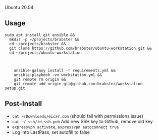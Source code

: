 Ubuntu 20.04

## Usage

```
sudo apt install git ansible &&
  mkdir -p ~/projects/brabster &&
  cd ~/projects/brabster &&
  git clone https://github.com/brabster/ubuntu-workstation.git &&
  cd ~/projects/ubuntu-workstation



    ansible-galaxy install -r requirements.yml &&
    ansible-playbook -vv workstation.yml &&
    git remote rm origin &&
    git remote add origin git@github.com:brabster/workstation-setup.git
```

## Post-Install

- `cat ~/Downloads/eicar.com` (should fail with permissions issue)
- `cat ~/.ssh/id_ssh.pub` Add new SSH key to Github, remove old key
- `expressvpn activate`, `expressvpn autoconnect true`
- Log into LastPass, set autofill to false

